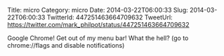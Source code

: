 Title: micro
Category: micro
Date: 2014-03-22T06:00:33
Slug: 2014-03-22T06:00:33
TwitterId: 447251463664709632
TweetUrl: https://twitter.com/mark_philpot/status/447251463664709632

Google Chrome! Get out of my menu bar! What the hell?  (go to chrome://flags and disable notifications)